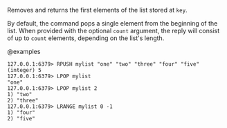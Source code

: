 Removes and returns the first elements of the list stored at `key`.

By default, the command pops a single element from the beginning of the list.
When provided with the optional `count` argument, the reply will consist of up
to `count` elements, depending on the list's length.

@examples

```valkey-cli
127.0.0.1:6379> RPUSH mylist "one" "two" "three" "four" "five"
(integer) 5
127.0.0.1:6379> LPOP mylist
"one"
127.0.0.1:6379> LPOP mylist 2
1) "two"
2) "three"
127.0.0.1:6379> LRANGE mylist 0 -1
1) "four"
2) "five"
```
